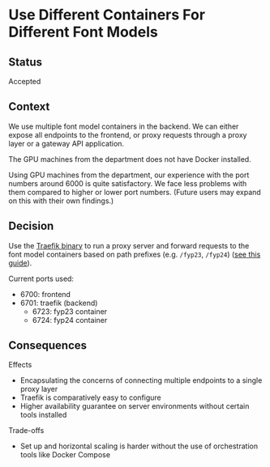 # Use Different Containers For Different Font Models

## Status

Accepted

## Context

We use multiple font model containers in the backend. We can either expose all endpoints to the frontend, or proxy requests through a proxy layer or a gateway API application.

The GPU machines from the department does not have Docker installed.

Using GPU machines from the department, our experience with the port numbers around 6000 is quite satisfactory. We face less problems with them compared to higher or lower port numbers. (Future users may expand on this with their own findings.)

## Decision

Use the [Traefik binary](https://github.com/traefik/traefik/releases) to run a proxy server and forward requests to the font model containers based on path prefixes (e.g. `/fyp23`, `/fyp24`) ([see this guide](https://fastapi.tiangolo.com/advanced/behind-a-proxy/)).

Current ports used:
- 6700: frontend
- 6701: traefik (backend)
    - 6723: fyp23 container
    - 6724: fyp24 container

## Consequences

Effects

- Encapsulating the concerns of connecting multiple endpoints to a single proxy layer
- Traefik is comparatively easy to configure
- Higher availability guarantee on server environments without certain tools installed

Trade-offs

- Set up and horizontal scaling is harder without the use of orchestration tools like Docker Compose
